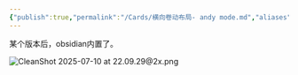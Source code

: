 ```yaml
---
{"publish":true,"permalink":"/Cards/横向卷动布局- andy mode.md","aliases":"obsidian stack tabs","created":"2025-07-10","modified":"2025-07-10","cssclasses":""}
---
```



某个版本后，obsidian内置了。

![CleanShot 2025-07-10 at 22.09.29@2x.png](https://pub-pic.oldwinter.top/2025/07/b34c33ee3dc070b23fadb912883ec86f.png)

